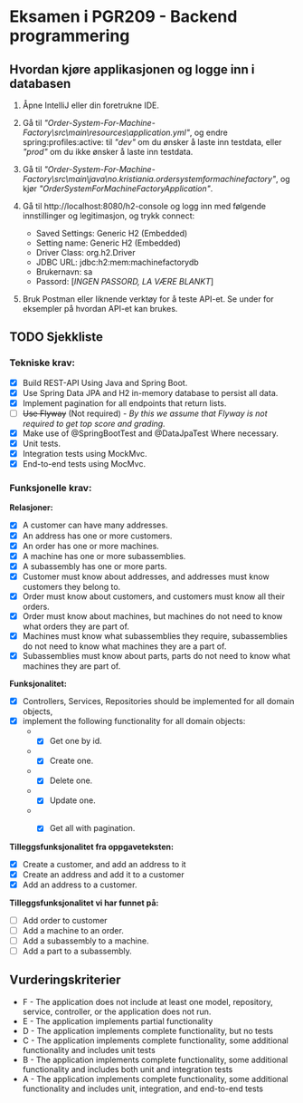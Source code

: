 # Eksamen i PGR209 - Backend programmering

## Hvordan kjøre applikasjonen og logge inn i databasen

1. Åpne IntelliJ eller din foretrukne IDE.

2. Gå til *"Order-System-For-Machine-Factory\src\main\resources\application.yml"*, og endre spring:profiles:active: til *"dev"* om du ønsker å laste inn testdata, eller *"prod"* om du ikke ønsker å laste inn testdata. 

3. Gå til  *"Order-System-For-Machine-Factory\src\main\java\no.kristiania.ordersystemformachinefactory"*,  og kjør *"OrderSystemForMachineFactoryApplication"*.

4. Gå til http://localhost:8080/h2-console og logg inn med følgende innstillinger og legitimasjon, og trykk connect:
   - Saved Settings: Generic H2 (Embedded)
   - Setting name: Generic H2 (Embedded)
   - Driver Class: org.h2.Driver
   - JDBC URL: jdbc:h2:mem:machinefactorydb
   - Brukernavn: sa
   - Passord: [*INGEN PASSORD, LA VÆRE BLANKT*]
5. Bruk Postman eller liknende verktøy for å teste API-et. Se under for eksempler på hvordan API-et kan brukes.

## TODO Sjekkliste

### Tekniske krav:
- [x] Build REST-API Using Java and Spring Boot.
- [x] Use Spring Data JPA and H2 in-memory database to persist all data.
- [x] Implement pagination for all endpoints that return lists.
- [ ] ~~Use Flyway~~ (Not required) - *By this we assume that Flyway is not required to get top score and grading.*
- [x] Make use of @SpringBootTest and @DataJpaTest Where necessary.
- [x] Unit tests.
- [x] Integration tests using MockMvc.
- [x] End-to-end tests using MocMvc.

### Funksjonelle krav:

**Relasjoner:**
- [x] A customer can have many addresses.
- [x] An address has one or more customers.
- [x] An order has one or more machines.
- [x] A machine has one or more subassemblies.
- [x] A subassembly has one or more parts.
- [x] Customer must know about addresses, and addresses must know customers they belong to.
- [x] Order must know about customers, and customers must know all their orders.
- [x] Order must know about machines, but machines do not need to know what orders they are part of.
- [x] Machines must know what subassemblies they require, subassemblies do not need to know what machines they are a part of.
- [x] Subassemblies must know about parts, parts do not need to know what machines they are part of.

**Funksjonalitet:**
- [x] Controllers, Services, Repositories should be implemented for all domain objects,
- [x] implement the following functionality for all domain objects: 
   * - [x] Get one by id.
   * - [x] Create one.
   * - [x] Delete one.
   * - [x] Update one.
   * - [x] Get all with pagination.


**Tilleggsfunksjonalitet fra oppgaveteksten:**
- [x] Create a customer, and add an address to it
- [x] Create an address and add it to a customer
- [x] Add an address to a customer.

**Tilleggsfunksjonalitet vi har funnet på:**
- [ ] Add order to customer
- [ ] Add a machine to an order.
- [ ] Add a subassembly to a machine.
- [ ] Add a part to a subassembly.

## Vurderingskriterier
- F - The application does not include at least one model, repository, service, controller, or the application does not run.
- E - The application implements partial functionality
- D - The application implements complete functionality, but no tests
- C - The application implements complete functionality, some additional functionality and includes unit tests
- B - The application implements complete functionality, some additional functionality and includes both unit and integration tests
- A - The application implements complete functionality, some additional functionality and includes unit, integration, and end-to-end tests